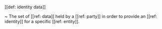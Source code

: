 [[def: identity data]]

~ The set of [[ref: data]] held by a [[ref: party]] in order to provide an [[ref: identity]] for a specific [[ref: entity]].
